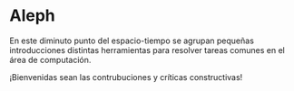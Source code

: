 # Aleph
En este diminuto punto del espacio-tiempo se agrupan pequeñas introducciones distintas herramientas para resolver tareas comunes en el área de computación.

¡Bienvenidas sean las contrubuciones y críticas constructivas!

